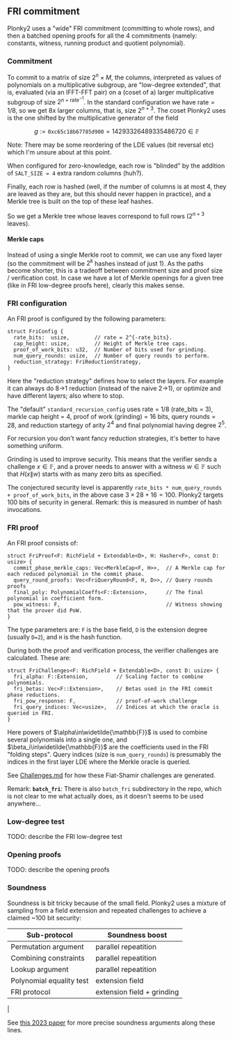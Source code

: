 FRI commitment
--------------

Plonky2 uses a "wide" FRI commitment (committing to whole rows), and then a batched opening proofs for all the 4 commitments (namely: constants, witness, running product and quotient polynomial).

### Commitment

To commit to a matrix of size $2^n\times M$, the columns, interpreted as values of polynomials on a multiplicative subgroup, are "low-degree extended", that is, evaluated (via an IFFT-FFT pair) on a (coset of a) larger multiplicative subgroup of size $2^{n+\mathsf{rate}^{-1}}$. In the standard configuration we have $\mathsf{rate=1}/8$, so we get 8x larger columns, that is, size $2^{n+3}$. The coset Plonky2 uses is the one shifted by the multiplicative generator of the field

$$ g := \mathtt{0xc65c18b67785d900} = 14293326489335486720\in\mathbb{F} $$

Note: There may be some reordering of the LDE values (bit reversal etc) which I'm unsure about at this point.

When configured for zero-knowledge, each row is "blinded" by the addition of `SALT_SIZE = 4` extra random columns (huh?).

Finally, each row is hashed (well, if the number of columns is at most 4, they are leaved as they are, but this should never happen in practice), and a Merkle tree is built on the top of these leaf hashes.

So we get a Merkle tree whose leaves correspond to full rows ($2^{n+3}$ leaves).

#### Merkle caps

Instead of using a single Merkle root to commit, we can use any fixed layer (so the commitment will be $2^k$ hashes instead of just $1$). As the paths become shorter, this is a tradeoff between commitment size and proof size / verification cost. In case we have a lot of Merkle openings for a given tree (like in FRI low-degree proofs here), clearly this makes sense.

### FRI configuration

An FRI proof is configured by the following parameters:
```
struct FriConfig {
  rate_bits:  usize,        // rate = 2^{-rate_bits}.
  cap_height: usize,        // Height of Merkle tree caps.
  proof_of_work_bits: u32,  // Number of bits used for grinding.
  num_query_rounds: usize,  // Number of query rounds to perform.
  reduction_strategy: FriReductionStrategy, 
}
```

Here the "reduction strategy" defines how to select the layers. For example it can always do 8->1 reduction (instead of the naive 2->1), or optimize and have different layers; also where to stop.

The "default" `standard_recursion_config` uses rate = $1/8$ (rate_bits = 3), markle cap height = 4, proof of work (grinding) = 16 bits, query rounds = 28, and reduction startegy of arity $2^4$ and final polynomial having degree $2^5$.

For recursion you don't want fancy reduction strategies, it's better to have something uniform.

Grinding is used to improve security. This means that the verifier sends a challenge $x\in\mathbb{F}$, and a prover needs to answer with a witness $w\in\mathbb{F}$ such that $H(x\|w)$ starts with as many zero bits as specified.

The conjectured security level is apparently `rate_bits * num_query_rounds + proof_of_work_bits`, in the above case $3\times 28 + 16 = 100$. Plonky2 targets 100 bits of security in general. Remark: this is measured in number of hash invocations.

### FRI proof

An FRI proof consists of:

```
struct FriProof<F: RichField + Extendable<D>, H: Hasher<F>, const D: usize> {
  commit_phase_merkle_caps: Vec<MerkleCap<F, H>>,  // A Merkle cap for each reduced polynomial in the commit phase.
  query_round_proofs: Vec<FriQueryRound<F, H, D>>, // Query rounds proofs    
  final_poly: PolynomialCoeffs<F::Extension>,      // The final polynomial in coefficient form.
  pow_witness: F,                                  // Witness showing that the prover did PoW.
}
```

The type parameters are: `F` is the base field, `D` is the extension degree (usually `D=2`), and `H` is the hash function.

During both the proof and verification process, the verifier challenges are calculated. These are:

```
struct FriChallenges<F: RichField + Extendable<D>, const D: usize> {
  fri_alpha: F::Extension,         // Scaling factor to combine polynomials.
  fri_betas: Vec<F::Extension>,    // Betas used in the FRI commit phase reductions.
  fri_pow_response: F,             // proof-of-work challenge
  fri_query_indices: Vec<usize>,   // Indices at which the oracle is queried in FRI.
}
```

Here powers of $\alpha\in\widetilde{\mathbb{F}}$ is used to combine several polynomials into a single one, and $\beta_i\in\widetilde{\mathbb{F}}$ are the coefficients used in the FRI "folding steps". Query indices (size is `num_query_rounds`) is presumably the indices in the first layer LDE where the Merkle oracle is queried.

See [Challenges.md](Challenges.md) for how these Fiat-Shamir challenges are generated.

Remark: **`batch_fri`**: There is also `batch_fri` subdirectory in the repo, which is not clear to me what actually does, as it doesn't seems to be used anywhere...

### Low-degree test

TODO: describe the FRI low-degree test

### Opening proofs

TODO: describe the opening proofs

### Soundness

Soundness is bit tricky because of the small field. Plonky2 uses a mixture of sampling from a field extension and repeated challenges to achieve a claimed \~100 bit security:

| Sub-protocol              | Soundness boost          | 
| ------------------------- | ------------------------ | 
| Permutation argument      | parallel repeatition     |
| Combining constraints     | parallel repeatition     |
| Lookup argument           | parallel repeatition     |
| Polynomial equality test  | extension field          |
| FRI protocol              | extension field + grinding
|

See [this 2023 paper](https://eprint.iacr.org/2023/1071) for more precise soundness arguments along these lines.
